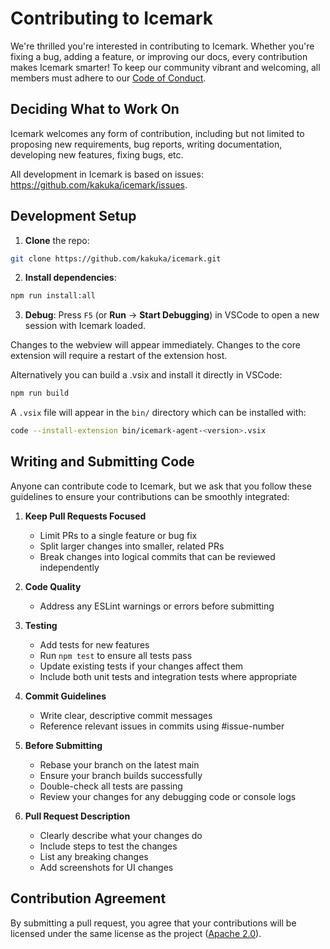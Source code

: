 # Contributing to Icemark

We're thrilled you're interested in contributing to Icemark. Whether you're fixing a bug, adding a feature, or improving our docs, every contribution makes Icemark smarter! To keep our community vibrant and welcoming, all members must adhere to our [Code of Conduct](CODE_OF_CONDUCT.md).

## Deciding What to Work On

Icemark welcomes any form of contribution, including but not limited to proposing new requirements, bug reports, writing documentation, developing new features, fixing bugs, etc.

All development in Icemark is based on issues: https://github.com/kakuka/icemark/issues.

## Development Setup

1. **Clone** the repo:

```sh
git clone https://github.com/kakuka/icemark.git
```

2. **Install dependencies**:

```sh
npm run install:all
```

3. **Debug**:
   Press `F5` (or **Run** → **Start Debugging**) in VSCode to open a new session with Icemark loaded.

Changes to the webview will appear immediately. Changes to the core extension will require a restart of the extension host.

Alternatively you can build a .vsix and install it directly in VSCode:

```sh
npm run build
```

A `.vsix` file will appear in the `bin/` directory which can be installed with:

```sh
code --install-extension bin/icemark-agent-<version>.vsix
```

## Writing and Submitting Code

Anyone can contribute code to Icemark, but we ask that you follow these guidelines to ensure your contributions can be smoothly integrated:

1. **Keep Pull Requests Focused**

    - Limit PRs to a single feature or bug fix
    - Split larger changes into smaller, related PRs
    - Break changes into logical commits that can be reviewed independently

2. **Code Quality**

    - Address any ESLint warnings or errors before submitting

3. **Testing**

    - Add tests for new features
    - Run `npm test` to ensure all tests pass
    - Update existing tests if your changes affect them
    - Include both unit tests and integration tests where appropriate

4. **Commit Guidelines**

    - Write clear, descriptive commit messages
    - Reference relevant issues in commits using #issue-number

5. **Before Submitting**

    - Rebase your branch on the latest main
    - Ensure your branch builds successfully
    - Double-check all tests are passing
    - Review your changes for any debugging code or console logs

6. **Pull Request Description**
    - Clearly describe what your changes do
    - Include steps to test the changes
    - List any breaking changes
    - Add screenshots for UI changes

## Contribution Agreement

By submitting a pull request, you agree that your contributions will be licensed under the same license as the project ([Apache 2.0](LICENSE)).
